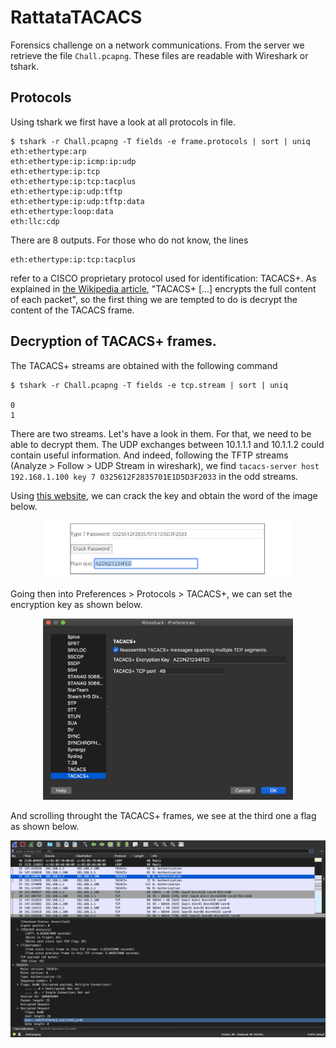 # RattataTACACS

Forensics challenge on a network communications. From the server we retrieve the file `Chall.pcapng`. These files are readable with Wireshark or tshark.

## Protocols

Using tshark we first have a look at all protocols in file.

```console
$ tshark -r Chall.pcapng -T fields -e frame.protocols | sort | uniq
eth:ethertype:arp
eth:ethertype:ip:icmp:ip:udp
eth:ethertype:ip:tcp
eth:ethertype:ip:tcp:tacplus
eth:ethertype:ip:udp:tftp
eth:ethertype:ip:udp:tftp:data
eth:ethertype:loop:data
eth:llc:cdp
```

There are 8 outputs. For those who do not know, the lines
```console
eth:ethertype:ip:tcp:tacplus
```
refer to a CISCO proprietary protocol used for identification: TACACS+. As explained in [the Wikipedia article](https://en.wikipedia.org/wiki/TACACS), "TACACS+ [...] encrypts the full content of each packet", so the first thing we are tempted to do is decrypt the content of the TACACS frame.

## Decryption of TACACS+ frames.

The TACACS+ streams are obtained with the following command
```console
$ tshark -r Chall.pcapng -T fields -e tcp.stream | sort | uniq

0
1
```

There are two streams. Let's have a look in them. For that, we need to be able to decrypt them. The UDP exchanges between 10.1.1.1 and 10.1.1.2 could contain useful information. And indeed, following the TFTP streams (Analyze > Follow > UDP Stream in wireshark), we find `tacacs-server host 192.168.1.100 key 7 0325612F2835701E1D5D3F2033` in the odd streams.

Using [this website](https://www.ifm.net.nz/cookbooks/passwordcracker.html), we can crack the key and obtain the word of the image below.

<p align="center">
<img src="https://github.com/GA86/CTF/blob/master/cisco-password-cracking.png" width="400">
</p>

Going then into Preferences > Protocols > TACACS+, we can set the encryption key as shown below.

<p align="center">
<img src="https://github.com/GA86/CTF/blob/master/setting-tacacs+-password.png" width="400">
</p>

And scrolling throught the TACACS+ frames, we see at the third one a flag as shown below.

<p align="center">
<img src="https://github.com/GA86/CTF/blob/master/derypted-request-TACACS+.png" width="1000">
</p>
